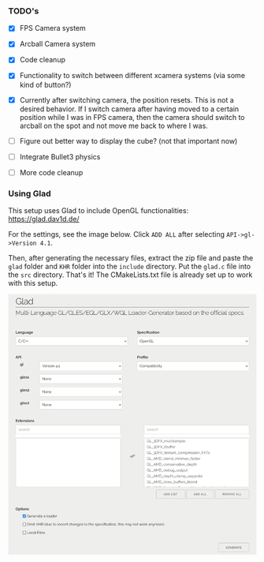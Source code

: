 ### TODO's
- [x] FPS Camera system
- [x] Arcball Camera system
- [x] Code cleanup
- [x] Functionality to switch between different xcamera systems (via some kind of button?)
- [x] Currently after switching camera, the position resets. This is not a desired behavior. If I switch camera after having moved to a certain position while I was in FPS camera, then the camera should switch to arcball on the spot and not move me back to where I was.
- [ ] Figure out better way to display the cube? (not that important now)
- [ ] Integrate Bullet3 physics
- [ ] More code cleanup


### Using Glad
This setup uses Glad to include OpenGL functionalities: https://glad.dav1d.de/

For the settings, see the image below. Click `ADD ALL` after selecting `API->gl->Version 4.1`.

Then, after generating the necessary files, extract the zip file and paste the `glad` folder and `KHR` folder into the `include` directory. Put the `glad.c` file into the `src` directory. That's it! The CMakeLists.txt file is already set up to work with this setup.

![Project Logo](glad_settings.png)
